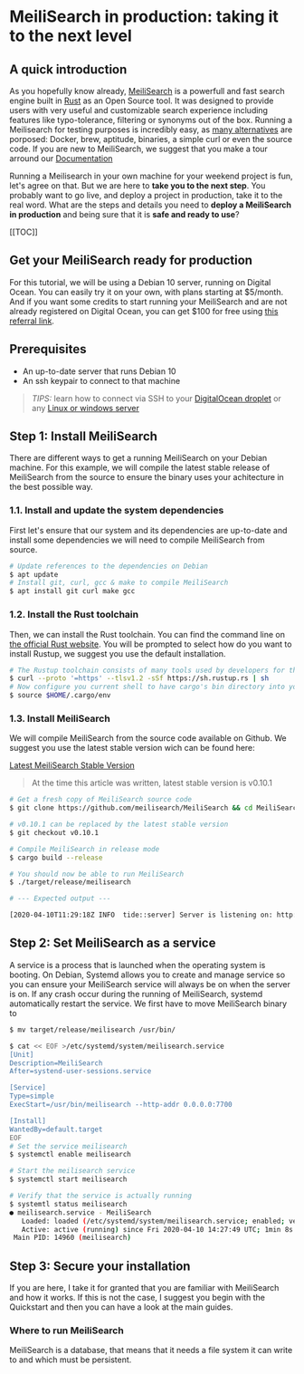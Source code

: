 # MeiliSearch in production: taking it to the next level
  
## A quick introduction
  
As you hopefully know already, [MeiliSearch](https://github.com/meilisearch/MeiliSearch) is a powerfull and fast search engine built in [Rust](https://www.rust-lang.org) as an Open Source tool. It was designed to provide users with very useful and customizable search experience including features like typo-tolerance, filtering or synonyms out of the box. Running a Meilisearch for testing purposes is incredibly easy, as [many alternatives](https://docs.meilisearch.com/guides/introduction/quick_start_guide.html) are porposed: Docker, brew, aptitude, binaries, a simple curl or even the source code. If you are new to MeiliSearch, we suggest that you make a tour arround our [Documentation](https://docs.meilisearch.com/)
  
  
Running a Meilisearch in your own machine for your weekend project is fun, let's agree on that. But we are here to **take you to the next step**. You probably want to go live, and deploy a project in production, take it to the real word. What are the steps and details you need to **deploy a MeiliSearch in production** and being sure that it is **safe and ready to use**?
  
  
[[TOC]]
  
  
## Get your MeiliSearch ready for production
  
For this tutorial, we will be using a Debian 10 server, running on Digital Ocean. You can easily try it on your own, with plans starting at $5/month. And if you want some credits to start running your MeiliSearch and are not already registered on Digital Ocean, you can get $100 for free using [this referral link](https://m.do.co/c/7c67bd97e101).



## Prerequisites

- An up-to-date server that runs Debian 10
- An ssh keypair to connect to that machine

> *TIPS:* learn how to connect via SSH to your [DigitalOcean droplet](https://www.digitalocean.com/docs/droplets/how-to/connect-with-ssh/) or any [Linux or windows server](https://phoenixnap.com/kb/ssh-to-connect-to-remote-server-linux-or-windows)

## Step 1: Install MeiliSearch

There are different ways to get a running MeiliSearch on your Debian machine. For this example, we will compile the latest stable release of MeiliSearch from the source to ensure the binary uses your achitecture in the best possible way.

### 1.1. Install and update the system dependencies

First let's ensure that our system and its dependencies are up-to-date and install some dependencies we will need to compile MeiliSearch from source.
```bash
# Update references to the dependencies on Debian
$ apt update
# Install git, curl, gcc & make to compile MeiliSearch
$ apt install git curl make gcc
```

### 1.2. Install the Rust toolchain

Then, we can install the Rust toolchain. You can find the command line on [the official Rust website](https://www.rust-lang.org/tools/install).
You will be prompted to select how do you want to install Rustup, we suggest you use the default installation.

```bash
# The Rustup toolchain consists of many tools used by developers for the Rust ecosystem. Among them, you can find cargo, the package manager & rustc, the rust compiler.
$ curl --proto '=https' --tlsv1.2 -sSf https://sh.rustup.rs | sh
# Now configure you current shell to have cargo's bin directory into your $PATH
$ source $HOME/.cargo/env
```

### 1.3. Install MeiliSearch

We will compile MeiliSearch from the source code available on Github. We suggest you use the latest stable version wich can be found here:

[Latest MeiliSearch Stable Version](https://github.com/meilisearch/MeiliSearch/releases/latest)

> At the time this article was written, latest stable version is v0.10.1

```bash
# Get a fresh copy of MeiliSearch source code
$ git clone https://github.com/meilisearch/MeiliSearch && cd MeiliSearch

# v0.10.1 can be replaced by the latest stable version
$ git checkout v0.10.1

# Compile MeiliSearch in release mode
$ cargo build --release

# You should now be able to run MeiliSearch
$ ./target/release/meilisearch

# --- Expected output ---

[2020-04-10T11:29:18Z INFO  tide::server] Server is listening on: http://127.0.0.1:7700

```

## Step 2: Set MeiliSearch as a service

A service is a process that is launched when the operating system is booting.
On Debian, Systemd allows you to create and manage service so you can ensure your MeiliSearch service will always be on when the server is on. If any crash occur during the running of MeiliSearch, systemd automatically restart the service.
We first have to move MeiliSearch binary to
```bash
$ mv target/release/meilisearch /usr/bin/
```

```bash
$ cat << EOF >/etc/systemd/system/meilisearch.service
[Unit]
Description=MeiliSearch
After=systend-user-sessions.service

[Service]
Type=simple
ExecStart=/usr/bin/meilisearch --http-addr 0.0.0.0:7700

[Install]
WantedBy=default.target
EOF
# Set the service meilisearch
$ systemctl enable meilisearch

# Start the meilisearch service
$ systemctl start meilisearch

# Verify that the service is actually running
$ systemtl status meilisearch
● meilisearch.service - MeiliSearch
   Loaded: loaded (/etc/systemd/system/meilisearch.service; enabled; vendor preset: enabled)
   Active: active (running) since Fri 2020-04-10 14:27:49 UTC; 1min 8s ago
 Main PID: 14960 (meilisearch)
```


## Step 3: Secure your installation

If you are here, I take it for granted that you are familiar with MeiliSearch and how it works. If this is not the case, I suggest you begin with the Quickstart and then you can have a look at the main guides.

### Where to run MeiliSearch

MeiliSearch is a database, that means that it needs a file system it can write to and which must be persistent.
